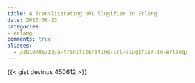 ```yaml
---
title: A Transliterating URL Slugifier in Erlang
date: 2010-06-23
categories:
- erlang
comments: true
aliases:
  - /2010/06/23/a-transliterating-url-slugifier-in-erlang/
---
```


{{< gist devinus 450612 >}} 
